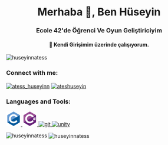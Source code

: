<h1 align="center">Merhaba 👋, Ben Hüseyin</h1>
<h3 align="center">Ecole 42'de Öğrenci Ve Oyun Geliştiriciyim</h3>

<h4 align="center">🔭 Kendi Girişimim üzerinde çalışıyorum.</h4>

<p align="left"> <img src="https://komarev.com/ghpvc/?username=huseyinnatess&label=Profile%20views&color=0e75b6&style=flat" alt="huseyinnatess" /> </p>

<h3 align="left">Connect with me:</h3>
<p align="left">
<a href="https://instagram.com/atess_huseyinn" target="blank"><img align="center" src="https://raw.githubusercontent.com/rahuldkjain/github-profile-readme-generator/master/src/images/icons/Social/instagram.svg" alt="atess_huseyinn" height="30" width="40" /></a>
<a href="https://www.youtube.com/channel/UCYKwCoigaEOPvM1_pPCTu5A" target="blank"><img align="center" src="https://raw.githubusercontent.com/rahuldkjain/github-profile-readme-generator/master/src/images/icons/Social/youtube.svg" alt="ateshuseyin" height="30" width="40" /></a>
</p>

<h3 align="left">Languages and Tools:</h3>
<p align="left"> <a href="https://www.cprogramming.com/" target="_blank" rel="noreferrer"> <img src="https://raw.githubusercontent.com/devicons/devicon/master/icons/c/c-original.svg" alt="c" width="40" height="40"/> </a> <a href="https://www.w3schools.com/cs/" target="_blank" rel="noreferrer"> <img src="https://raw.githubusercontent.com/devicons/devicon/master/icons/csharp/csharp-original.svg" alt="csharp" width="40" height="40"/> </a> <a href="https://git-scm.com/" target="_blank" rel="noreferrer"> <img src="https://www.vectorlogo.zone/logos/git-scm/git-scm-icon.svg" alt="git" width="40" height="40"/> </a> <a href="https://unity.com/" target="_blank" rel="noreferrer"> <img src="https://www.vectorlogo.zone/logos/unity3d/unity3d-icon.svg" alt="unity" width="40" height="40"/> </a> </p>

<p><img align="left" src="https://github-readme-stats.vercel.app/api/top-langs?username=huseyinnatess&show_icons=true&locale=en&layout=compact" alt="huseyinnatess" /></p>

<p>&nbsp;<img align="center" src="https://github-readme-stats.vercel.app/api?username=huseyinnatess&show_icons=true&locale=en" alt="huseyinnatess" /></p>
